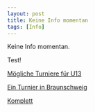 ```yaml
---
layout: post
title: Keine Info momentan 
tags: [Info] 
---
```

Keine Info momentan.

Test!

[Mögliche Turniere für U13](https://fencing.ophardt.online/de/widget/calendar/GER/WE?nation=GER&region=&days-past=1&days-future=300&add-region[0]=NR&ageclass[0]=61&ageclass[1]=60&ageclass[2]=56&ageclass[3]=55&ageclass[4]=54&ageclass[5]=45&ageclass[6]=40&ageclass[7]=35&discipline[0]=E)

[Ein Turnier in Braunschweig](https://fencing.ophardt.online/de/widget/event/21965/39)

[Komplett](http://www.fechten.org/kalender/?no_cache=1)